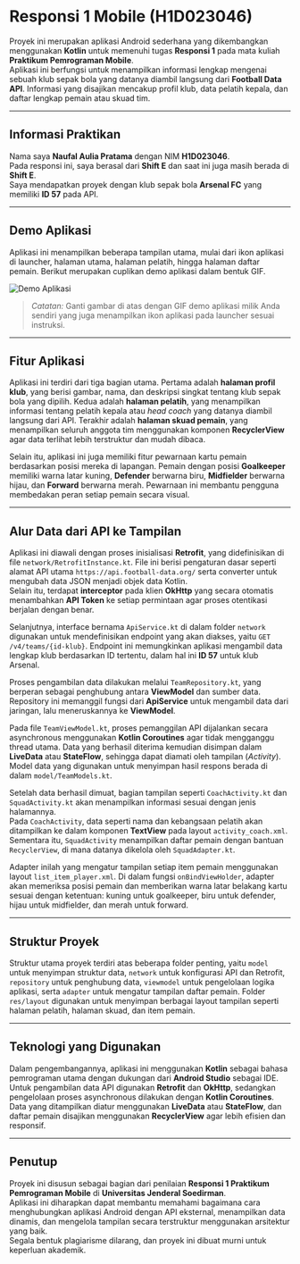# Responsi 1 Mobile (H1D023046)

Proyek ini merupakan aplikasi Android sederhana yang dikembangkan menggunakan **Kotlin** untuk memenuhi tugas **Responsi 1** pada mata kuliah **Praktikum Pemrograman Mobile**.  
Aplikasi ini berfungsi untuk menampilkan informasi lengkap mengenai sebuah klub sepak bola yang datanya diambil langsung dari **Football Data API**. Informasi yang disajikan mencakup profil klub, data pelatih kepala, dan daftar lengkap pemain atau skuad tim.

---

## Informasi Praktikan

Nama saya **Naufal Aulia Pratama** dengan NIM **H1D023046**.  
Pada responsi ini, saya berasal dari **Shift E** dan saat ini juga masih berada di **Shift E**.  
Saya mendapatkan proyek dengan klub sepak bola **Arsenal FC** yang memiliki **ID 57** pada API.

---

## Demo Aplikasi

Aplikasi ini menampilkan beberapa tampilan utama, mulai dari ikon aplikasi di launcher, halaman utama, halaman pelatih, hingga halaman daftar pemain. Berikut merupakan cuplikan demo aplikasi dalam bentuk GIF.

![Demo Aplikasi](screenshots/demo.gif)

> *Catatan:* Ganti gambar di atas dengan GIF demo aplikasi milik Anda sendiri yang juga menampilkan ikon aplikasi pada launcher sesuai instruksi.

---

## Fitur Aplikasi

Aplikasi ini terdiri dari tiga bagian utama. Pertama adalah **halaman profil klub**, yang berisi gambar, nama, dan deskripsi singkat tentang klub sepak bola yang dipilih. Kedua adalah **halaman pelatih**, yang menampilkan informasi tentang pelatih kepala atau *head coach* yang datanya diambil langsung dari API. Terakhir adalah **halaman skuad pemain**, yang menampilkan seluruh anggota tim menggunakan komponen **RecyclerView** agar data terlihat lebih terstruktur dan mudah dibaca.

Selain itu, aplikasi ini juga memiliki fitur pewarnaan kartu pemain berdasarkan posisi mereka di lapangan. Pemain dengan posisi **Goalkeeper** memiliki warna latar kuning, **Defender** berwarna biru, **Midfielder** berwarna hijau, dan **Forward** berwarna merah. Pewarnaan ini membantu pengguna membedakan peran setiap pemain secara visual.

---

## Alur Data dari API ke Tampilan

Aplikasi ini diawali dengan proses inisialisasi **Retrofit**, yang didefinisikan di file `network/RetrofitInstance.kt`. File ini berisi pengaturan dasar seperti alamat API utama `https://api.football-data.org/` serta converter untuk mengubah data JSON menjadi objek data Kotlin.  
Selain itu, terdapat **interceptor** pada klien **OkHttp** yang secara otomatis menambahkan **API Token** ke setiap permintaan agar proses otentikasi berjalan dengan benar.

Selanjutnya, interface bernama `ApiService.kt` di dalam folder `network` digunakan untuk mendefinisikan endpoint yang akan diakses, yaitu `GET /v4/teams/{id-klub}`. Endpoint ini memungkinkan aplikasi mengambil data lengkap klub berdasarkan ID tertentu, dalam hal ini **ID 57** untuk klub Arsenal.

Proses pengambilan data dilakukan melalui `TeamRepository.kt`, yang berperan sebagai penghubung antara **ViewModel** dan sumber data. Repository ini memanggil fungsi dari **ApiService** untuk mengambil data dari jaringan, lalu meneruskannya ke **ViewModel**.

Pada file `TeamViewModel.kt`, proses pemanggilan API dijalankan secara asynchronous menggunakan **Kotlin Coroutines** agar tidak mengganggu thread utama. Data yang berhasil diterima kemudian disimpan dalam **LiveData** atau **StateFlow**, sehingga dapat diamati oleh tampilan (*Activity*).  
Model data yang digunakan untuk menyimpan hasil respons berada di dalam `model/TeamModels.kt`.

Setelah data berhasil dimuat, bagian tampilan seperti `CoachActivity.kt` dan `SquadActivity.kt` akan menampilkan informasi sesuai dengan jenis halamannya.  
Pada `CoachActivity`, data seperti nama dan kebangsaan pelatih akan ditampilkan ke dalam komponen **TextView** pada layout `activity_coach.xml`.  
Sementara itu, `SquadActivity` menampilkan daftar pemain dengan bantuan `RecyclerView`, di mana datanya dikelola oleh `SquadAdapter.kt`.

Adapter inilah yang mengatur tampilan setiap item pemain menggunakan layout `list_item_player.xml`. Di dalam fungsi `onBindViewHolder`, adapter akan memeriksa posisi pemain dan memberikan warna latar belakang kartu sesuai dengan ketentuan: kuning untuk goalkeeper, biru untuk defender, hijau untuk midfielder, dan merah untuk forward.

---

## Struktur Proyek

Struktur utama proyek terdiri atas beberapa folder penting, yaitu `model` untuk menyimpan struktur data, `network` untuk konfigurasi API dan Retrofit, `repository` untuk penghubung data, `viewmodel` untuk pengelolaan logika aplikasi, serta `adapter` untuk mengatur tampilan daftar pemain. Folder `res/layout` digunakan untuk menyimpan berbagai layout tampilan seperti halaman pelatih, halaman skuad, dan item pemain.

---

## Teknologi yang Digunakan

Dalam pengembangannya, aplikasi ini menggunakan **Kotlin** sebagai bahasa pemrograman utama dengan dukungan dari **Android Studio** sebagai IDE.  
Untuk pengambilan data API digunakan **Retrofit** dan **OkHttp**, sedangkan pengelolaan proses asynchronous dilakukan dengan **Kotlin Coroutines**.  
Data yang ditampilkan diatur menggunakan **LiveData** atau **StateFlow**, dan daftar pemain disajikan menggunakan **RecyclerView** agar lebih efisien dan responsif.

---

## Penutup

Proyek ini disusun sebagai bagian dari penilaian **Responsi 1 Praktikum Pemrograman Mobile** di **Universitas Jenderal Soedirman**.  
Aplikasi ini diharapkan dapat membantu memahami bagaimana cara menghubungkan aplikasi Android dengan API eksternal, menampilkan data dinamis, dan mengelola tampilan secara terstruktur menggunakan arsitektur yang baik.  
Segala bentuk plagiarisme dilarang, dan proyek ini dibuat murni untuk keperluan akademik.
